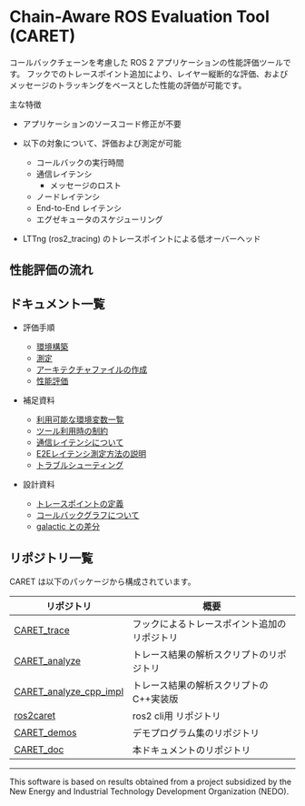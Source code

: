 # Chain-Aware ROS Evaluation Tool (CARET)
コールバックチェーンを考慮した ROS 2 アプリケーションの性能評価ツールです。
フックでのトレースポイント追加により、レイヤー縦断的な評価、およびメッセージのトラッキングをベースとした性能の評価が可能です。

主な特徴

- アプリケーションのソースコード修正が不要

- 以下の対象について、評価および測定が可能
  - コールバックの実行時間
  - 通信レイテンシ
    - メッセージのロスト
  - ノードレイテンシ
  - End-to-End レイテンシ
  - エグゼキュータのスケジューリング

- LTTng (ros2_tracing) のトレースポイントによる低オーバーヘッド



## 性能評価の流れ



## ドキュメント一覧


- 評価手順
  - [環境構築](./tutorials/setup.md)
  - [測定](./tutorials/measurement.md)
  - [アーキテクチャファイルの作成](./tutorials/create_architecture.md)
  - [性能評価](./tutorials/performance_evaluation.md)

- 補足資料
  - [利用可能な環境変数一覧](./supplements/env.md)
  - [ツール利用時の制約](./supplements/limits.md)
  - [通信レイテンシについて](./supplements/about_communication_latency.md)
  - [E2Eレイテンシ測定方法の説明](./supplements/explain_measurements_method.md)
  - [トラブルシューティング](./supplements/trouble_shooting.md)

- 設計資料
  <!-- - [アーキテクチャ](./architecture.md) -->
  - [トレースポイントの定義](./design/tracepoint_definition.md)
  - [コールバックグラフについて](./design/about_callback_graph.md)
  <!-- - [メッセージのトラッキングについて](./about_message_tracking.md) -->
  <!-- - [DDS-layer レイテンシの測定方法](./) -->
  - [galactic との差分](./design/diff.md)

## リポジトリ一覧

CARET は以下のパッケージから構成されています。

| リポジトリ                                                   | 概要                                         |
| ------------------------------------------------------------ | -------------------------------------------- |
| [CARET_trace](https://github.com/tier4/CARET_trace)          | フックによるトレースポイント追加のリポジトリ |
| [CARET_analyze](https://github.com/tier4/CARET_analyze)      | トレース結果の解析スクリプトのリポジトリ     |
| [CARET_analyze_cpp_impl](https://github.com/tier4/CARET_analyze_cpp_impl.git)      | トレース結果の解析スクリプトのC++実装版     |
| [ros2caret](https://github.com/tier4/ros2caret.git)      | ros2 cli用 リポジトリ     |
| [CARET_demos](https://github.com/tier4/CARET_demos)          | デモプログラム集のリポジトリ                 |
| [CARET_doc]([CARET_doc](https://github.com/tier4/CARET_doc)) | 本ドキュメントのリポジトリ                   |



---
This software is based on results obtained from a project subsidized by the New Energy and Industrial Technology Development Organization (NEDO).
